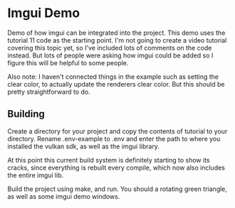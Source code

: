 # Imgui Demo

Demo of how imgui can be integrated into the project. This demo uses the tutorial 11 code as the starting point. I'm not going to
create a video tutorial covering this topic yet, so I've included lots of comments on the code instead. But lots of people were
asking how imgui could be added so I figure this will be helpful to some people.

Also note: I haven't connected things in the example such as setting the clear color, to actually update the renderers clear color. But this
should be pretty straightforward to do.

## Building

Create a directory for your project and copy the contents of tutorial to your directory. Rename .env-example to .env and enter the path to where you installed the vulkan sdk, as well as the imgui library.

At this point this current build system is definitely starting to show its cracks, since everything is rebuilt every compile, which now also includes the entire imgui lib.

Build the project using make, and run. You should a rotating green triangle, as well as some imgui demo windows.
